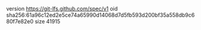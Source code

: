 version https://git-lfs.github.com/spec/v1
oid sha256:61a96c12ed2e5ce74a65990d14068d7d5fb593d200bf35a558db9c680f7e82e0
size 41915
